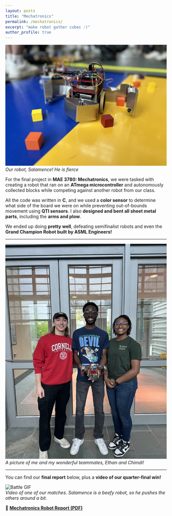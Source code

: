 ```yaml
---
layout: posts
title: "Mechatronics"
permalink: /mechatronics/
excerpt: "make robot gather cubes :)"
author_profile: true
---
```


![Our robot, Salamence!](images/portfolio/mechatronics/tech_irl.JPG)  
*Our robot, Salamence! He is fierce*  

For the final project in **MAE 3780: Mechatronics**, we were tasked with creating a robot that ran on an **ATmega microcontroller** and autonomously collected blocks while competing against another robot from our class.  

All the code was written in **C**, and we used a **color sensor** to determine what side of the board we were on while preventing out-of-bounds movement using **QTI sensors**. I also **designed and bent all sheet metal parts**, including the **arms and plow**.  

We ended up doing **pretty well**, defeating semifinalist robots and even the **Grand Champion Robot built by ASML Engineers!**  

---

![Team Picture](images/portfolio/mechatronics/team-pic.jpeg)  
*A picture of me and my wonderful teammates, Ethan and Chimdi!*  

---

You can find our **final report** below, plus a **video of our quarter-final win!**  

![Battle GIF](images/portfolio/mechatronics/match-vid.gif)  
*Video of one of our matches. Salamence is a beefy robot, so he pushes the others around a bit.*  

📄 **[Mechatronics Robot Report (PDF)](images/portfolio/mechatronics/Mechatronics%20Final%20Report.pdf)**

